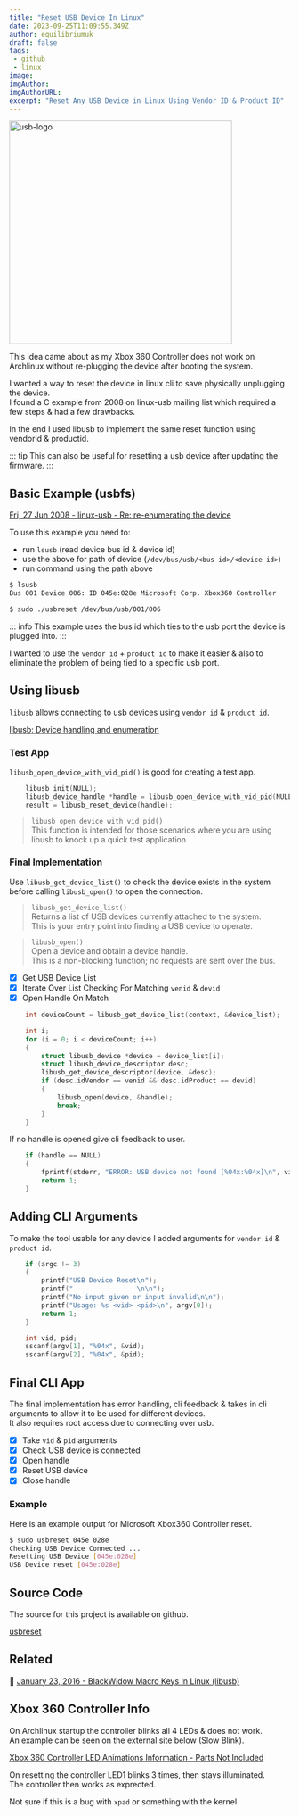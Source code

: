 ```yaml
---
title: "Reset USB Device In Linux"
date: 2023-09-25T11:09:55.349Z
author: equilibriumuk
draft: false
tags:
 - github
 - linux
image:
imgAuthor:
imgAuthorURL:
excerpt: "Reset Any USB Device in Linux Using Vendor ID & Product ID"
---
```


<img src="/media/logos/usb.svg" alt="usb-logo" class="dark-logo" width="400px">

This idea came about as my Xbox 360 Controller does not work on Archlinux without re-plugging the device after booting the system.

I wanted a way to reset the device in linux cli to save physically unplugging the device.<br />
I found a C example from 2008 on linux-usb mailing list which required a few steps & had a few drawbacks.

In the end I used libusb to implement the same reset function using vendorid & productid.

::: tip
This can also be useful for resetting a usb device after updating the firmware.
:::

## Basic Example (usbfs)

<i class="fa fa-link"></i> <a href="https://marc.info/?l=linux-usb&m=121459435621262" target="_blank" rel="noopener noreferrer">Fri, 27 Jun 2008 - linux-usb - Re: re-enumerating the device</a>

To use this example you need to:

- run `lsusb` (read device bus id & device id)
- use the above for path of device (`/dev/bus/usb/<bus id>/<device id>`)
- run command using the path above

```sh
$ lsusb
Bus 001 Device 006: ID 045e:028e Microsoft Corp. Xbox360 Controller
```

```sh
$ sudo ./usbreset /dev/bus/usb/001/006
```

::: info
This example uses the bus id which ties to the usb port the device is plugged into.
:::

I wanted to use the `vendor id` + `product id` to make it easier & also to eliminate the problem of being tied to a specific usb port.

## Using libusb

`libusb` allows connecting to usb devices using `vendor id` & `product id`.

<i class="fa fa-link"></i> <a href="https://libusb.sourceforge.io/api-1.0/group__libusb__dev.html" target="_blank" rel="noopener noreferrer">libusb: Device handling and enumeration</a>

### Test App

`libusb_open_device_with_vid_pid()` is good for creating a test app.

```c
    libusb_init(NULL);
    libusb_device_handle *handle = libusb_open_device_with_vid_pid(NULL, vid, pid);
    result = libusb_reset_device(handle);
```

> <code>libusb_open_device_with_vid_pid()</code><br/>
> This function is intended for those scenarios where you are using libusb to knock up a quick test application

### Final Implementation

Use `libusb_get_device_list()` to check the device exists in the system before calling `libusb_open()` to open the connection.

> <code>libusb_get_device_list()</code><br/>
> Returns a list of USB devices currently attached to the system.<br/>
> This is your entry point into finding a USB device to operate.

> <code>libusb_open()</code><br/>
> Open a device and obtain a device handle.<br/>
> This is a non-blocking function; no requests are sent over the bus.

- [x] Get USB Device List
- [x] Iterate Over List Checking For Matching `venid` & `devid`
- [x] Open Handle On Match

```c
    int deviceCount = libusb_get_device_list(context, &device_list);

    int i;
    for (i = 0; i < deviceCount; i++)
    {
        struct libusb_device *device = device_list[i];
        struct libusb_device_descriptor desc;
        libusb_get_device_descriptor(device, &desc);
        if (desc.idVendor == venid && desc.idProduct == devid)
        {
            libusb_open(device, &handle);
            break;
        }
    }
```

If no handle is opened give cli feedback to user.

```c
    if (handle == NULL)
    {
        fprintf(stderr, "ERROR: USB device not found [%04x:%04x]\n", vid, pid);
        return 1;
    }
```

## Adding CLI Arguments

To make the tool usable for any device I added arguments for `vendor id` & `product id`.

```c
    if (argc != 3)
    {
        printf("USB Device Reset\n");
        printf("----------------\n\n");
        printf("No input given or input invalid\n\n");
        printf("Usage: %s <vid> <pid>\n", argv[0]);
        return 1;
    }

    int vid, pid;
    sscanf(argv[1], "%04x", &vid);
    sscanf(argv[2], "%04x", &pid);
```

## Final CLI App

The final implementation has error handling, cli feedback & takes in cli arguments to allow it to be used for different devices.<br/>
It also requires root access due to connecting over usb.

- [x] Take `vid` & `pid` arguments
- [x] Check USB device is connected
- [x] Open handle
- [x] Reset USB device
- [x] Close handle

### Example

Here is an example output for Microsoft Xbox360 Controller reset.

```sh
$ sudo usbreset 045e 028e
Checking USB Device Connected ...
Resetting USB Device [045e:028e]
USB Device reset [045e:028e]
```

## Source Code

The source for this project is available on github.

<a class="github" href="https://github.com/equk/usbreset" aria-label="View on GitHub" target="_blank" rel="noopener noreferrer"><i class="fa fa-github"></i> usbreset</a>

## Related

📝 <a href="/2016/01/23/blackwidow-macro-keys-in-linux/" target="_blank" rel="noopener noreferrer">January 23, 2016 - BlackWidow Macro Keys In Linux (libusb)</a>

## Xbox 360 Controller Info

On Archlinux startup the controller blinks all 4 LEDs & does not work.<br/>
An example can be seen on the external site below (Slow Blink).

<i class="fa fa-link"></i> <a href="https://www.partsnotincluded.com/xbox-360-controller-led-animations-info/" target="_blank" rel="noopener noreferrer">Xbox 360 Controller LED Animations Information - Parts Not Included</a>

On resetting the controller LED1 blinks 3 times, then stays illuminated.<br/>
The controller then works as exprected.

Not sure if this is a bug with `xpad` or something with the kernel.